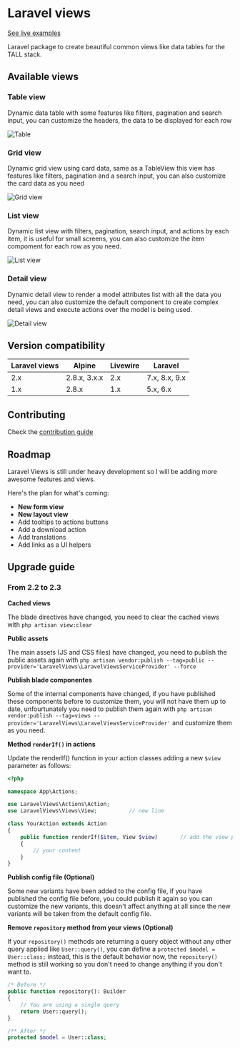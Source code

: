 # Laravel views

[See live examples](https://laravelviews.com/examples/table-view)

Laravel package to create beautiful common views like data tables for the TALL stack.

<!-- ![](/img/docs/laravel-views.png) -->


## Available views
### Table view

Dynamic data table with some features like filters, pagination and search input, you can customize the headers, the data to be displayed for each row

![Table](/img/docs/table.png)

### Grid view

Dynamic grid view using card data, same as a TableView this view has features like filters, pagination and a search input, you can also customize the card data as you need

![Grid view](/img/docs/grid.png)

### List view

Dynamic list view with filters, pagination, search input, and actions by each item, it is useful for small screens, you can also customize the item compoment for each row as you need.

![List view](/img/docs/list.png)

### Detail view
Dynamic detail view to render a model attributes list with all the data you need, you can also customize the default component to create complex detail views and execute actions over the model is being used.

![Detail view](/img/docs/detail.png)

## Version compatibility
|Laravel views|Alpine|Livewire|Laravel|
|-|-|-|-|
|2.x|2.8.x, 3.x.x|2.x|7.x, 8.x, 9.x|
|1.x|2.8.x|1.x|5.x, 6.x|


## Contributing

Check the [contribution guide](CONTRIBUTING.md)

## Roadmap

Laravel Views is still under heavy development so I will be adding more awesome features and views.

Here's the plan for what's coming:

- **New form view**
- **New layout view**
- Add tooltips to actions buttons
- Add a download action
- Add translations
- Add links as a UI helpers

## Upgrade guide

### From 2.2 to 2.3
**Cached views**

The blade directives have changed, you need to clear the cached views with `php artisan view:clear`

**Public assets**

The main assets (JS and CSS files) have changed, you need to publish the public assets again with `php artisan vendor:publish --tag=public --provider='LaravelViews\LaravelViewsServiceProvider' --force`

**Publish blade componentes**

Some of the internal components have changed, if you have published these components before to customize them, you will not have them up to date, unfourtunately you need to publish them again with `php artisan vendor:publish --tag=views --provider='LaravelViews\LaravelViewsServiceProvider'` and customize them as you need.

**Method `renderIf()` in actions**

Update the renderIf() function in your action classes adding a new `$view` parameter as follows:
  ```php
  <?php

  namespace App\Actions;

  use LaravelViews\Actions\Action;
  use LaravelViews\Views\View;          // new line

  class YourAction extends Action
  {
      public function renderIf($item, View $view)       // add the view parameter
      {
          // your content
      }
  }
  ```
**Publish config file (Optional)**

Some new variants have been added to the config file, if you have published the config file before, you could publish it again so you can customize the new variants, this doesn't affect anything at all since the new variants will be taken from the default config file.

**Remove `repository` method from your views (Optional)**

If your `repository()` methods are returning a query object without any other query applied like `User::query()`, you can define a `protected $model = User::class;` instead, this is the default behavior now, the `repository()` method is still working so you don't need to change anything if you don't want to.

```php
/* Before */
public function repository(): Builder
{
    // You are using a single query
    return User::query();
}

/** After */
protected $model = User::class;
```
